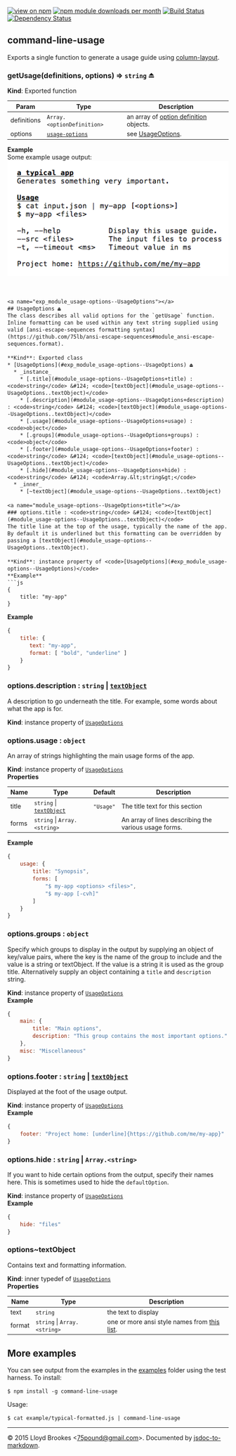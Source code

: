 [![view on npm](http://img.shields.io/npm/v/command-line-usage.svg)](https://www.npmjs.org/package/command-line-usage)
[![npm module downloads per month](http://img.shields.io/npm/dm/command-line-usage.svg)](https://www.npmjs.org/package/command-line-usage)
[![Build Status](https://travis-ci.org/75lb/command-line-usage.svg?branch=master)](https://travis-ci.org/75lb/command-line-usage)
[![Dependency Status](https://david-dm.org/75lb/command-line-usage.svg)](https://david-dm.org/75lb/command-line-usage)

<a name="module_command-line-usage"></a>
## command-line-usage
Exports a single function to generate a usage guide using [column-layout](http://github.com/75lb/column-layout).

<a name="exp_module_command-line-usage--getUsage"></a>
### getUsage(definitions, options) ⇒ <code>string</code> ⏏
**Kind**: Exported function  

| Param | Type | Description |
| --- | --- | --- |
| definitions | <code>Array.&lt;optionDefinition&gt;</code> | an array of [option definition](https://github.com/75lb/command-line-args/tree/rewrite#exp_module_definition--OptionDefinition) objects. |
| options | <code>[usage-options](#module_usage-options)</code> | see [UsageOptions](#exp_module_usage-options--UsageOptions). |

**Example**  
Some example usage output: 
![usage](https://raw.githubusercontent.com/75lb/command-line-usage/master/example/screens/typical.png)
```


<a name="exp_module_usage-options--UsageOptions"></a>
## UsageOptions ⏏
The class describes all valid options for the `getUsage` function. Inline formatting can be used within any text string supplied using valid [ansi-escape-sequences formatting syntax](https://github.com/75lb/ansi-escape-sequences#module_ansi-escape-sequences.format).

**Kind**: Exported class  
* [UsageOptions](#exp_module_usage-options--UsageOptions) ⏏
  * _instance_
    * [.title](#module_usage-options--UsageOptions+title) : <code>string</code> &#124; <code>[textObject](#module_usage-options--UsageOptions..textObject)</code>
    * [.description](#module_usage-options--UsageOptions+description) : <code>string</code> &#124; <code>[textObject](#module_usage-options--UsageOptions..textObject)</code>
    * [.usage](#module_usage-options--UsageOptions+usage) : <code>object</code>
    * [.groups](#module_usage-options--UsageOptions+groups) : <code>object</code>
    * [.footer](#module_usage-options--UsageOptions+footer) : <code>string</code> &#124; <code>[textObject](#module_usage-options--UsageOptions..textObject)</code>
    * [.hide](#module_usage-options--UsageOptions+hide) : <code>string</code> &#124; <code>Array.&lt;string&gt;</code>
  * _inner_
    * [~textObject](#module_usage-options--UsageOptions..textObject)

<a name="module_usage-options--UsageOptions+title"></a>
### options.title : <code>string</code> &#124; <code>[textObject](#module_usage-options--UsageOptions..textObject)</code>
The title line at the top of the usage, typically the name of the app. By default it is underlined but this formatting can be overridden by passing a [textObject](#module_usage-options--UsageOptions..textObject).

**Kind**: instance property of <code>[UsageOptions](#exp_module_usage-options--UsageOptions)</code>  
**Example**  
```js
{
    title: "my-app"
}
```
**Example**  
```js
{
    title: {
       text: "my-app",
       format: [ "bold", "underline" ]
    }
}
```
<a name="module_usage-options--UsageOptions+description"></a>
### options.description : <code>string</code> &#124; <code>[textObject](#module_usage-options--UsageOptions..textObject)</code>
A description to go underneath the title. For example, some words about what the app is for.

**Kind**: instance property of <code>[UsageOptions](#exp_module_usage-options--UsageOptions)</code>  
<a name="module_usage-options--UsageOptions+usage"></a>
### options.usage : <code>object</code>
An array of strings highlighting the main usage forms of the app.

**Kind**: instance property of <code>[UsageOptions](#exp_module_usage-options--UsageOptions)</code>  
**Properties**

| Name | Type | Default | Description |
| --- | --- | --- | --- |
| title | <code>string</code> &#124; <code>[textObject](#module_usage-options--UsageOptions..textObject)</code> | <code>&quot;Usage&quot;</code> | The title text for this section |
| forms | <code>string</code> &#124; <code>Array.&lt;string&gt;</code> |  | An array of lines describing the various usage forms. |

**Example**  
```js
{
    usage: {
        title: "Synopsis",
        forms: [
            "$ my-app <options> <files>",
            "$ my-app [-cvh]"
        ]
    }
}
```
<a name="module_usage-options--UsageOptions+groups"></a>
### options.groups : <code>object</code>
Specify which groups to display in the output by supplying an object of key/value pairs, where the key is the name of the group to include and the value is a string or textObject. If the value is a string it is used as the group title. Alternatively supply an object containing a `title` and `description` string.

**Kind**: instance property of <code>[UsageOptions](#exp_module_usage-options--UsageOptions)</code>  
**Example**  
```js
{
    main: { 
        title: "Main options",
        description: "This group contains the most important options."
    },
    misc: "Miscellaneous"
}
```
<a name="module_usage-options--UsageOptions+footer"></a>
### options.footer : <code>string</code> &#124; <code>[textObject](#module_usage-options--UsageOptions..textObject)</code>
Displayed at the foot of the usage output.

**Kind**: instance property of <code>[UsageOptions](#exp_module_usage-options--UsageOptions)</code>  
**Example**  
```js
{
    footer: "Project home: [underline]{https://github.com/me/my-app}"
}
```
<a name="module_usage-options--UsageOptions+hide"></a>
### options.hide : <code>string</code> &#124; <code>Array.&lt;string&gt;</code>
If you want to hide certain options from the output, specify their names here. This is sometimes used to hide the `defaultOption`.

**Kind**: instance property of <code>[UsageOptions](#exp_module_usage-options--UsageOptions)</code>  
**Example**  
```js
{
    hide: "files"
}
```
<a name="module_usage-options--UsageOptions..textObject"></a>
### options~textObject
Contains text and formatting information.

**Kind**: inner typedef of <code>[UsageOptions](#exp_module_usage-options--UsageOptions)</code>  
**Properties**

| Name | Type | Description |
| --- | --- | --- |
| text | <code>string</code> | the text to display |
| format | <code>string</code> &#124; <code>Array.&lt;string&gt;</code> | one or more ansi style names from [this list](https://github.com/75lb/ansi-escape-sequences#module_ansi-escape-sequences.style). |



## More examples
You can see output from the examples in the [examples](https://github.com/75lb/command-line-usage/tree/master/example) folder using the test harness. To install: 
```
$ npm install -g command-line-usage
```

Usage: 
```
$ cat example/typical-formatted.js | command-line-usage
```

* * *

&copy; 2015 Lloyd Brookes \<75pound@gmail.com\>. Documented by [jsdoc-to-markdown](https://github.com/75lb/jsdoc-to-markdown).
